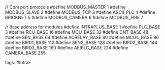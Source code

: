 // Com port protocols
#define MODBUS_MASTER		1
#define MODBUS_SLAVE		2
#define MODBUS_TCP			3
#define ASCII_PLC			4
#define BRICKNET			5
#define MODBUS_CAMERA		6
#define MODBUS_FIRE			7

// Base address for modules
#define INTRAPLUS_BASE	1
#define PLC_BASE		3
#define RCU_BASE		16
#define MCU_BASE		32
#define CNT_BASE		48
#define SEN_BASE		64
#define AORELAY_BASE	80
#define MCU4_BASE		96
#define BIRD1_BASE		112
#define SEN2_BASE		128
#define BIRD2_BASE		144
#define BIRD3_BASE		160
#define AEIPLC_BASE		224
#define CAMERA_BASE		255



tags: #IntraE 
